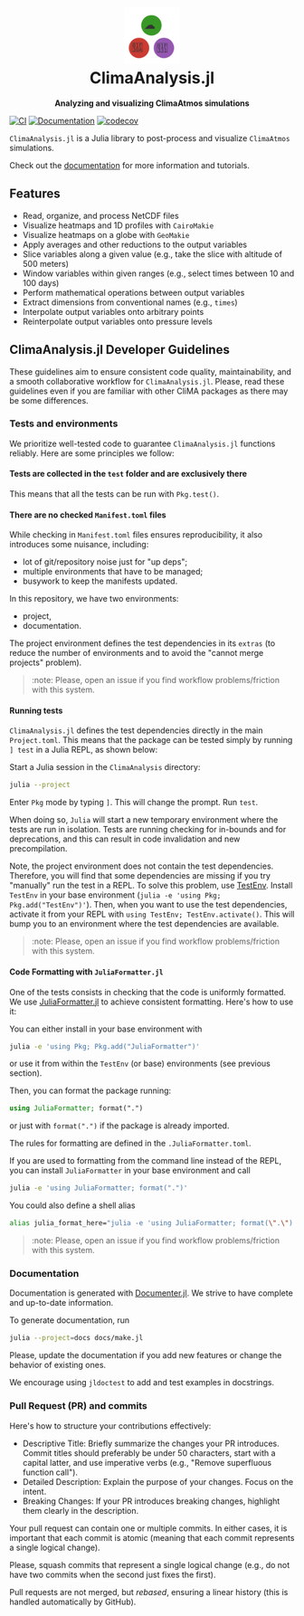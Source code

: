 <h1 align="center">
  <img src="logo.svg" width="100px"> <br>
ClimaAnalysis.jl
</h1>
<p align="center">
  <strong>Analyzing and visualizing ClimaAtmos simulations</strong>
</p>

[![CI](https://github.com/CliMA/ClimaAnalysis.jl/actions/workflows/CI.yml/badge.svg)](https://github.com/CliMA/ClimaAnalysis.jl/actions/workflows/CI.yml)
[![Documentation](https://img.shields.io/badge/docs-stable-blue.svg)](https://CliMA.github.io/ClimaAnalysis.jl)
[![codecov](https://codecov.io/gh/CliMA/ClimaAnalysis.jl/graph/badge.svg?token=tXO3LzS8v9)](https://codecov.io/gh/CliMA/ClimaAnalysis.jl)

`ClimaAnalysis.jl` is a Julia library to post-process and visualize `ClimaAtmos`
simulations.

Check out the [documentation](https://CliMA.github.io/ClimaAnalysis.jl) for more information and tutorials.

## Features

- Read, organize, and process NetCDF files
- Visualize heatmaps and 1D profiles with `CairoMakie`
- Visualize heatmaps on a globe with `GeoMakie`
- Apply averages and other reductions to the output variables
- Slice variables along a given value (e.g., take the slice with altitude of 500 meters)
- Window variables within given ranges (e.g., select times between 10 and 100 days)
- Perform mathematical operations between output variables
- Extract dimensions from conventional names (e.g., `times`)
- Interpolate output variables onto arbitrary points
- Reinterpolate output variables onto pressure levels

## ClimaAnalysis.jl Developer Guidelines

These guidelines aim to ensure consistent code quality, maintainability, and a
smooth collaborative workflow for `ClimaAnalysis.jl`. Please, read these
guidelines even if you are familiar with other CliMA packages as there may be
some differences.

### Tests and environments

We prioritize well-tested code to guarantee `ClimaAnalysis.jl` functions
reliably. Here are some principles we follow:

#### Tests are collected in the `test` folder and are exclusively there

This means that all the tests can be run with `Pkg.test()`.

#### There are no checked `Manifest.toml` files

While checking in `Manifest.toml` files ensures reproducibility, it also
introduces some nuisance, including:
- lot of git/repository noise just for "up deps";
- multiple environments that have to be managed;
- busywork to keep the manifests updated.

In this repository, we have two environments:
- project,
- documentation.

The project environment defines the test dependencies in its `extras` (to reduce
the number of environments and to avoid the "cannot merge projects" problem).

> :note: Please, open an issue if you find workflow problems/friction with this
> system.

#### Running tests

`ClimaAnalysis.jl` defines the test dependencies directly in the main
`Project.toml`. This means that the package can be tested simply by running `]
test` in a Julia REPL, as shown below:

Start a Julia session in the `ClimaAnalysis` directory:
``` sh
julia --project
```
Enter `Pkg` mode by typing `]`. This will change the prompt. Run `test`.

When doing so, `Julia` will start a new temporary environment where the tests
are run in isolation. Tests are running checking for in-bounds and for
deprecations, and this can result in code invalidation and new precompilation.

Note, the project environment does not contain the test dependencies. Therefore,
you will find that some dependencies are missing if you try "manually" run the
test in a REPL. To solve this problem, use
[TestEnv](https://github.com/JuliaTesting/TestEnv.jl). Install `TestEnv` in your
base environment (`julia -e 'using Pkg; Pkg.add("TestEnv")'`). Then, when you
want to use the test dependencies, activate it from your REPL with `using
TestEnv; TestEnv.activate()`. This will bump you to an environment where the
test dependencies are available.

> :note: Please, open an issue if you find workflow problems/friction with this
> system.

#### Code Formatting with `JuliaFormatter.jl`

One of the tests consists in checking that the code is uniformly formatted. We
use [JuliaFormatter.jl](https://github.com/domluna/JuliaFormatter.jl) to achieve
consistent formatting. Here's how to use it:

You can either install in your base environment with
``` sh
julia -e 'using Pkg; Pkg.add("JuliaFormatter")'
```
or use it from within the `TestEnv` (or base) environments (see previous section).

Then, you can format the package running:
``` julia
using JuliaFormatter; format(".")
```
or just with `format(".")` if the package is already imported.

The rules for formatting are defined in the `.JuliaFormatter.toml`.

If you are used to formatting from the command line instead of the REPL, you can
install `JuliaFormatter` in your base environment and call
``` sh
julia -e 'using JuliaFormatter; format(".")'
```
You could also define a shell alias
``` sh
alias julia_format_here="julia -e 'using JuliaFormatter; format(\".\")'"
```

> :note: Please, open an issue if you find workflow problems/friction with this
> system.

### Documentation

Documentation is generated with
[Documenter.jl](https://documenter.juliadocs.org/stable/). We strive to have
complete and up-to-date information.

To generate documentation, run
``` sh
julia --project=docs docs/make.jl
```

Please, update the documentation if you add new features or change the behavior
of existing ones.

We encourage using `jldoctest` to add and test examples in docstrings.

### Pull Request (PR) and commits

Here's how to structure your contributions effectively:

- Descriptive Title: Briefly summarize the changes your PR introduces. Commit
  titles should preferably be under 50 characters, start with a capital latter,
  and use imperative verbs (e.g., "Remove superfluous function call").
- Detailed Description: Explain the purpose of your changes. Focus on the
  intent.
- Breaking Changes: If your PR introduces breaking changes, highlight them
  clearly in the description.

Your pull request can contain one or multiple commits. In either cases, it is
important that each commit is atomic (meaning that each commit represents a
single logical change).

Please, squash commits that represent a single logical change (e.g., do not have
two commits when the second just fixes the first).

Pull requests are not merged, but _rebased_, ensuring a linear history (this is
handled automatically by GitHub).
